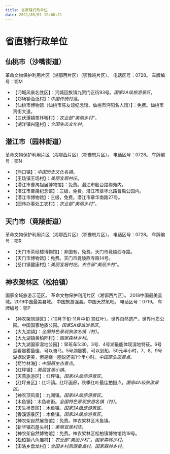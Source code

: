 ```yaml
---
title: 省直辖行政单位
date: 2021/05/01 19:00:11
---
```


# 省直辖行政单位
## 仙桃市（沙嘴街道）
革命文物保护利用片区（湘鄂西片区）（鄂豫皖片区）。
电话区号：0728。
车牌编号：鄂M
* 【沔城风景名胜区】：沔城回族镇九贺门正街93号。*国家2A级旅游景区*。
* 【郑场镇渔泛村】：*中国传统村落*。
* 【仙桃市博物馆（仙桃市陈友谅纪念馆、仙桃市沔阳名人馆）】：免费。仙桃市沔街大道。
* 【三伏潭镇栗林嘴村】：*农业部“美丽乡村”*。
* 【湖洋镇兴隆村】：*全国生态文化村*。
## 潜江市（园林街道）
革命文物保护利用片区（湘鄂西片区）（鄂豫皖片区）。
电话区号：0728。
车牌编号：鄂N
* 【熊口镇】：*中国历史文化名镇*。
* 【王场镇王场村】：*美丽宜居村庄*。
* 【潜江市曹禺祖居博物馆】：免费。潜江市殷台路梅苑内。
* 【潜江市曹禺纪念馆】：三级，免费。潜江市章华北路曹禺公园内。
* 【潜江市博物馆】：三级，免费。潜江市章华南路27号。
* 【园林办事处工农村】：*农业部“美丽乡村”*。
## 天门市（竟陵街道）
革命文物保护利用片区（湘鄂西片区）（鄂豫皖片区）。
电话区号：0728。
车牌编号：鄂R
* 【天门市茶经楼博物馆】：非国有，免费。天门市竟陵西寺路。
* 【天门市博物馆】：免费。天门市竟陵西寺路14号。
* 【岳口镇健康村】：*美丽宜居村庄*。*农业部“美丽乡村”*。
## 神农架林区（松柏镇）
国家全域旅游示范区。
革命文物保护利用片区（湘鄂西片区）。
2018中国最美县域。2019中国最美县域。
中国旅游强县。中国天然氧吧。
电话区号：0719。
车牌编号：鄂P
* 【神农架旅游区】：（10月下旬-11月中旬 赏红叶）。世界自然遗产。世界地质公园。中国国家地质公园。*国家5A级旅游景区*。
* 【大九湖镇】：*全国特色景观旅游名镇（村）*。
* 【大九湖镇黄柏阡村】：*国家森林乡村*。
* 【大九湖国家湿地公园】：早班车5:30。3号、4号湖最能体现湿地特征。6号湖看晨雾最佳、可以骑马。5号湖晨雾、可以划船，50元半小时，7、8、9号湖据说更美，但是绕一圈说还需1个半小时。*中国原生态景点*。
* 【箭竹林海】：*中国原生态景点*。
* 【红坪镇】：*美丽宜居小镇*。
* 【天燕旅游区】：红坪镇。*国家4A级旅游景区*。
* 【红坪景区】：红坪镇。红坪画廊，秋季红叶最佳拍摄点。*国家4A级旅游景区*。
* 【神农顶风景】：九湖镇。*国家4A级旅游景区*。
* 【木鱼镇】：木鱼老街。*全国特色景观旅游名镇（村）*。
* 【天生桥景区】：木鱼镇。*国家3A级旅游景区*。
* 【香溪源景区】：木鱼镇。*国家3A级旅游景区*。
* 【神农架自然展览馆】：免费。神农架林区木鱼镇。
* 【新华镇石屋头村】：*美丽宜居村庄*。
* 【神农架自然博物馆】：免费。神农架林区松柏镇博物馆路19号。
* 【松柏镇八角庙村】：*农业部“美丽乡村”*。*国家森林乡村*。
* 【宋洛乡盘龙村】：*全国乡村旅游重点村*。*国家森林乡村*。
